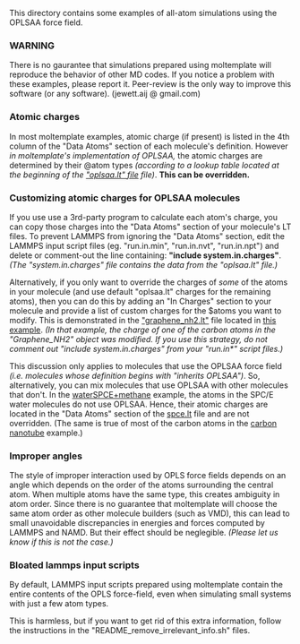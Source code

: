 This directory contains some examples of all-atom simulations using the OPLSAA force field.

### WARNING

There is no gaurantee that simulations prepared using moltemplate will reproduce the behavior of other MD codes.  If you notice a problem with these examples, please report it. Peer-review is the only way to improve this software (or any software).  (jewett.aij @ gmail.com)


### Atomic charges

In most moltemplate examples, atomic charge (if present) is listed in
the 4th column of the "Data Atoms" section of each molecule's definition.
However *in moltemplate's implementation of OPLSAA,*
the atomic charges are determined by their @atom types
*(according to a lookup table located at the beginning of the
["oplsaa.lt" file](../../../moltemplate/force_fields/oplsaa.lt) file)*.
**This can be overridden.**

### Customizing atomic charges for OPLSAA molecules

If you use use a 3rd-party program to calculate each atom's charge, you can
copy those charges into the "Data Atoms" section of your molecule's LT files.
To prevent LAMMPS from ignoring the "Data Atoms" section, edit the
LAMMPS input script files (eg. "run.in.min", "run.in.nvt", "run.in.npt")
and delete or comment-out the line containing: **"include system.in.charges"**.
*(The "system.in.charges" file contains the data from the "oplsaa.lt" file.)*

Alternatively, if you only want to override the charges of *some* of the atoms
in your molecule (and use default "oplsaa.lt" charges for the remaining atoms),
then you can do this by adding an "In Charges" section to your molecule
and provide a list of custom charges for the \$atoms you want to modify.
This is demonstrated in the ["graphene_nh2.lt"](functionalized_nanotubes_NH2/moltemplate_files/graphene_nh2.lt)
file located in [this example](functionalized_nanotubes_NH2).
*(In that example, the charge of one of the carbon atoms in the "Graphene_NH2"
object was modified.  If you use this strategy, do not comment out
"include system.in.charges" from your "run.in\*" script files.)*

This discussion only applies to molecules that use the OPLSAA force field
*(i.e. molecules whose definition begins with "inherits OPLSAA")*.
So, alternatively, you can mix molecules that use OPLSAA with other molecules
that don't.  In the [waterSPCE+methane](waterSPCE+methane) example,
the atoms in the SPC/E water molecules do not use OPLSAA.
Hence, their atomic charges are located in the "Data Atoms" section
of the [spce.lt](waterSPCE+methane/moltemplate_files/spce.lt) file
and are not overridden.
(The same is true of most of the carbon atoms in the
[carbon nanotube](functionalized_nanotubes_NH2) example.)



### Improper angles

The style of improper interaction used by OPLS force fields depends on an angle which depends on the order of the atoms surrounding the central atom. When multiple atoms have the same type, this creates ambiguity in atom order. Since there is no guarantee that moltemplate will choose the same atom order as other molecule builders (such as VMD), this can lead to small unavoidable discrepancies in energies and forces computed by LAMMPS and NAMD.  But their effect should be neglegible.
*(Please let us know if this is not the case.)*

### Bloated lammps input scripts

By default, LAMMPS input scripts prepared using moltemplate contain the entire contents of the OPLS force-field, even when simulating small systems with just a few atom types.

This is harmless, but if you want to get rid of this extra information, follow the instructions in the "README_remove_irrelevant_info.sh" files.
